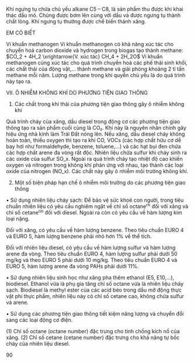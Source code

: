 Khí ngưng tụ chứa chủ yếu alkane C5 – C8, là sản phẩm thu được khi khai thác dầu mỏ. Chúng được bơm lên cùng với dầu và được ngưng tụ thành chất lỏng. Khí ngưng tụ thường được chế biến thành xăng.

EM CÓ BIẾT

Vi khuẩn methanogen
Vi khuẩn methanogen có khả năng xúc tác cho chuyển hoá carbon dioxide và hydrogen trong biogas tạo thành methane: $CO_2 + 4H_2 \xrightarrow{V. xúc tác} CH_4 + 2H_2O$
Vi khuẩn methanogen cũng xúc tác cho quá trình chuyển hoá các phế thải sinh khối, các chất thải của động vật,... thành methane và giải phóng khoảng 2 tỉ tấn methane mỗi năm. Lượng methane trong khí quyển chủ yếu là do quá trình này tạo ra.

VII. Ô NHIỄM KHÔNG KHÍ DO PHƯƠNG TIỆN GIAO THÔNG

1. Các chất trong khí thải của phương tiện giao thông gây ô nhiễm không khí

Quá trình cháy của xăng, dầu diesel trong động cơ các phương tiện giao thông tạo ra sản phẩm cuối cùng là CO₂. Khí này là nguyên nhân chính gây hiệu ứng nhà kính làm Trái Đất nóng lên. Nếu xăng, dầu diesel cháy không hoàn toàn, thiếu oxygen thì tạo ra khí CO, VOCs (các hợp chất hữu cơ dễ bay hơi như formaldehyde, benzene, toluene,...) và các hạt bụi đen chứa các hợp chất arene đa vòng rất độc. Nhiên liệu chứa sulfur khi cháy sinh ra các oxide của sulfur SO_x. Ngoài ra quá trình cháy tạo nhiệt độ cao khiến oxygen và nitrogen trong không khí phản ứng với nhau, tạo thành các loại oxide của nitrogen (NO_x). Các chất này gây ô nhiễm môi trường không khí.

2. Một số biện pháp hạn chế ô nhiễm môi trường do các phương tiện giao thông

• Sử dụng nhiên liệu cháy sạch: Để bảo vệ sức khoẻ con người, trong tiêu chuẩn nhiên liệu có yêu cầu nghiêm ngặt về chỉ số octane⁽¹⁾ đối với xăng và chỉ số cetane⁽²⁾ đối với diesel. Ngoài ra còn có yêu cầu về hàm lượng kim loại nặng.

Đối với xăng, có yêu cầu về hàm lượng benzene. Theo tiêu chuẩn EURO 4 và EURO 5, hàm lượng benzene phải nhỏ hơn 1% về thể tích.

Đối với nhiên liệu diesel, có yêu cầu về hàm lượng sulfur và hàm lượng arene đa vòng. Theo tiêu chuẩn EURO 4, hàm lượng sulfur phải dưới 50 mg/kg và theo EURO 5 phải dưới 10 mg/kg. Theo tiêu chuẩn EURO 4 và EURO 5, hàm lượng arene đa vòng PAHs phải dưới 11%.

• Sử dụng nhiên liệu sinh học như xăng pha thêm ethanol (E5, E10,...), biodiesel. Ethanol vừa là phụ gia tăng chỉ số octane vừa là nhiên liệu cháy sạch. Biodiesel là methyl ester của các acid béo trong dầu mỡ động thực vật phi thực phẩm, nhiên liệu này có chỉ số cetane cao, không chứa sulfur và arene.

• Sử dụng các phương tiện giao thông tiết kiệm năng lượng và chuyển đổi sang các loại động cơ điện.

(1) Chỉ số octane (octane number) đặc trưng cho tính chống kích nổ của xăng.
(2) Chỉ số cetane (cetane number) đặc trưng cho khả năng tự bốc cháy của nhiên liệu diesel.

90